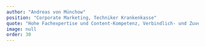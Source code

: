 ```yaml
---
author: "Andreas von Münchow"
position: "Corporate Marketing, Techniker Krankenkasse"
quote: "Hohe Fachexpertise und Content-Kompetenz, Verbindlich- und Zuverlässigkeit plus ganz viel Sympathie - das zeichnet Kira aus. Wir arbeiten als Die Techniker bereits seit mehreren Jahren gerne und erfolgreich mit Kira zusammen, etwa im Rahmen von Social-Postings, Speakings (OMR) und sogar einem Event für Gründer:innen."
image: null
order: 30
---
```

